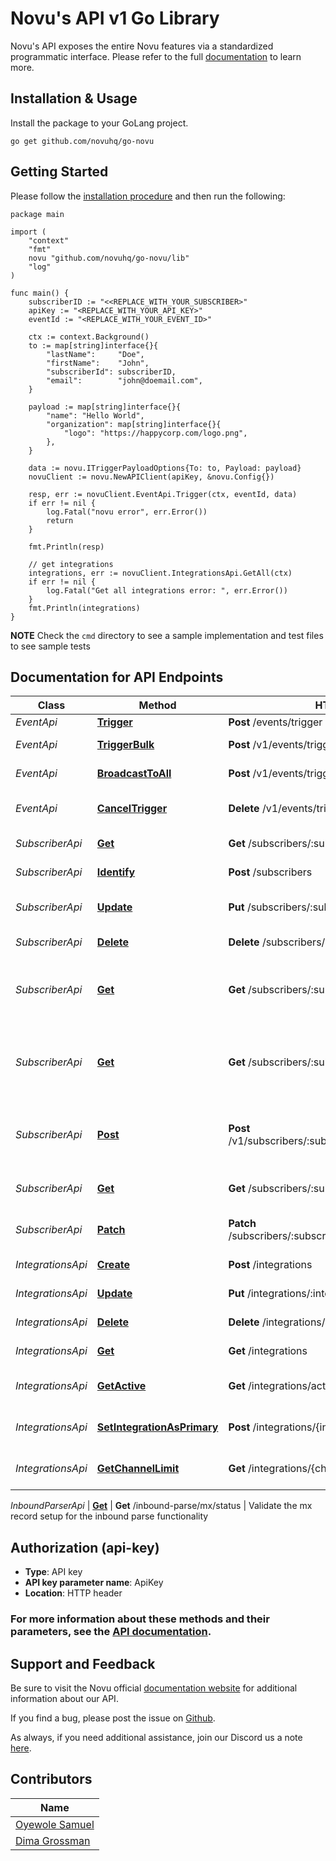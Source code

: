 # Novu's API v1 Go Library

Novu's API exposes the entire Novu features via a standardized programmatic interface. Please refer to the full [documentation](https://docs.novu.co/docs/overview/introduction) to learn more.

## Installation & Usage

Install the package to your GoLang project.

```golang
go get github.com/novuhq/go-novu
```

## Getting Started

Please follow the [installation procedure](#installation--usage) and then run the following:

```golang
package main

import (
	"context"
	"fmt"
	novu "github.com/novuhq/go-novu/lib"
	"log"
)

func main() {
	subscriberID := "<<REPLACE_WITH_YOUR_SUBSCRIBER>"
	apiKey := "<REPLACE_WITH_YOUR_API_KEY>"
	eventId := "<REPLACE_WITH_YOUR_EVENT_ID>"

	ctx := context.Background()
	to := map[string]interface{}{
		"lastName":     "Doe",
		"firstName":    "John",
		"subscriberId": subscriberID,
		"email":        "john@doemail.com",
	}

	payload := map[string]interface{}{
		"name": "Hello World",
		"organization": map[string]interface{}{
			"logo": "https://happycorp.com/logo.png",
		},
	}

	data := novu.ITriggerPayloadOptions{To: to, Payload: payload}
	novuClient := novu.NewAPIClient(apiKey, &novu.Config{})

	resp, err := novuClient.EventApi.Trigger(ctx, eventId, data)
	if err != nil {
		log.Fatal("novu error", err.Error())
		return
	}

	fmt.Println(resp)

	// get integrations
	integrations, err := novuClient.IntegrationsApi.GetAll(ctx)
	if err != nil {
		log.Fatal("Get all integrations error: ", err.Error())
	}
	fmt.Println(integrations)
}
```

**NOTE**
Check the `cmd` directory to see a sample implementation and test files to see sample tests

## Documentation for API Endpoints

| Class             | Method                                                                                     | HTTP request                                                 | Description                                            |
| ----------------- | ------------------------------------------------------------------------------------------ | ------------------------------------------------------------ | ------------------------------------------------------ |
| _EventApi_        | [**Trigger**](https://docs.novu.co/api-reference/events/trigger-event)             | **Post** /events/trigger                                     | Trigger                                                |
| _EventApi_        | [**TriggerBulk**](https://docs.novu.co/api-reference/events/bulk-trigger-event)                                 | **Post** /v1/events/trigger/bulk                             | Bulk trigger event                                     |
| _EventApi_        | [**BroadcastToAll**](https://docs.novu.co/api-reference/events/broadcast-event-to-all)                     | **Post** /v1/events/trigger/broadcast                        | Broadcast event to all                                 |
| _EventApi_        | [**CancelTrigger**](https://docs.novu.co/api-reference/events/cancel-triggered-event)                      | **Delete** /v1/events/trigger/:transactionId                 | Cancel triggered event                                 |
| _SubscriberApi_   | [**Get**](https://docs.novu.co/api-reference/subscribers/get-subscribers)                                        | **Get** /subscribers/:subscriberId                           | Get a subscriber                                       |
| _SubscriberApi_   | [**Identify**](https://docs.novu.co/api-reference/subscribers/create-subscriber)            | **Post** /subscribers                                        | Create a subscriber                                    |
| _SubscriberApi_   | [**Update**](https://docs.novu.co/api-reference/subscribers/update-subscriber)           | **Put** /subscribers/:subscriberID                           | Update subscriber data                                 |
| _SubscriberApi_   | [**Delete**](https://docs.novu.co/api-reference/subscribers/delete-subscriber)              | **Delete** /subscribers/:subscriberID                        | Removing a subscriber                                  |
| _SubscriberApi_   | [**Get**](https://docs.novu.co/api-reference/subscribers/get-subscriber)    | **Get** /subscribers/:subscriberId/notifications/feed        | Get a notification feed for a particular subscriber    |
| _SubscriberApi_   | [**Get**](https://docs.novu.co/api-reference/subscribers/get-the-unseen-in-app-notifications-count-for-subscribers-feed) | **Get** /subscribers/:subscriberId/notifications/feed        | Get the unseen notification count for subscribers feed |
| _SubscriberApi_   | [**Post**](https://docs.novu.co/api-reference/subscribers/mark-a-subscriber-feed-message-as-seen)                | **Post** /v1/subscribers/:subscriberId/messages/markAs       | Mark a subscriber feed message as seen                 |
| _SubscriberApi_   | [**Get**](https://docs.novu.co/api-reference/subscribers/get-subscriber-preferences)                            | **Get** /subscribers/:subscriberId/preferences               | Get subscriber preferences                             |
| _SubscriberApi_   | [**Patch**](https://docs.novu.co/api-reference/subscribers/update-subscriber-preference)                        | **Patch** /subscribers/:subscriberId/preferences/:templateId | Update subscriber preference                           |
| _IntegrationsApi_ | [**Create**](https://docs.novu.co/api-reference/integrations/create-integration)                                   | **Post** /integrations                                       | Create an integration                                  |
| _IntegrationsApi_ | [**Update**](https://docs.novu.co/api-reference/integrations/update-integration)                                   | **Put** /integrations/:integrationId                         | Update an integration                                  |
| _IntegrationsApi_ | [**Delete**](https://docs.novu.co/api-reference/integrations/delete-integration)                                   | **Delete** /integrations/:integrationId                      | Delete an integration                                  |
| _IntegrationsApi_ | [**Get**](https://docs.novu.co/api-reference/integrations/get-integrations)                                      | **Get** /integrations                                        | Get all integrations                                   |
| _IntegrationsApi_ | [**GetActive**](https://docs.novu.co/api-reference/integrations/get-active-integrations)                                | **Get** /integrations/active                                 | Get all active integrations                            |
| _IntegrationsApi_ | [**SetIntegrationAsPrimary**](https://docs.novu.co/api-reference/integrations/set-integration-as-primary)                  | **Post** /integrations/{integrationId}/set-primary           | Set the integration as primary                         |
| _IntegrationsApi_ | [**GetChannelLimit**](https://docs.novu.co/platform/intergations)                          | **Get** /integrations/{channelType}/limit                    | Get the limits of the channel                          |

_InboundParserApi_ | [**Get**](https://docs.novu.co/platform/inbound-parse-webhook/) | **Get** /inbound-parse/mx/status | Validate the mx record setup for the inbound parse functionality

## Authorization (api-key)

- **Type**: API key
- **API key parameter name**: ApiKey
- **Location**: HTTP header

### For more information about these methods and their parameters, see the [API documentation](https://docs.novu.co/api-reference/overview).  

## Support and Feedback

Be sure to visit the Novu official [documentation website](https://docs.novu.co/docs) for additional information about our API.

If you find a bug, please post the issue on [Github](https://github.com/novuhq/go-novu/issues).

As always, if you need additional assistance, join our Discord us a note [here](https://discord.gg/novu).

## Contributors

| Name                                           |
| ---------------------------------------------- |
| [Oyewole Samuel](https://github.com/samsoft00) |
| [Dima Grossman](https://github.com/scopsy)     |
